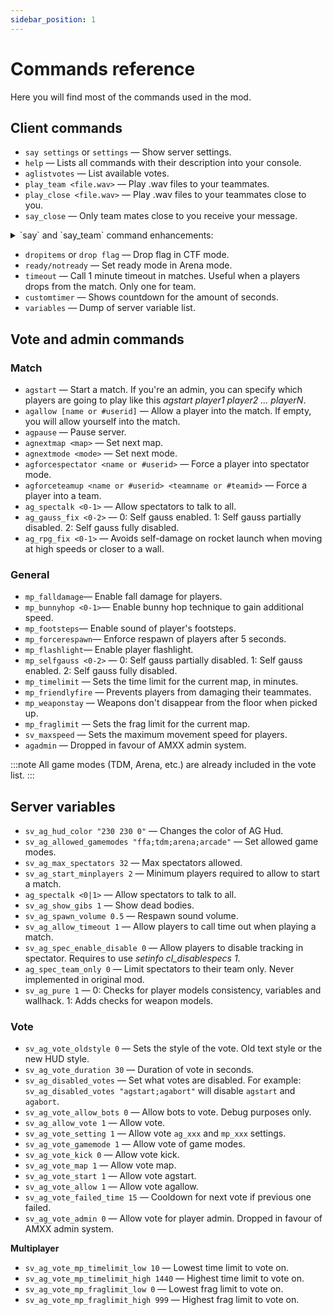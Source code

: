 ```yaml
---
sidebar_position: 1
---
```


# Commands reference

Here you will find most of the commands used in the mod.

## Client commands

* <Badge type='new'/> `say settings` or `settings` — Show server settings.
* `help` — Lists all commands with their description into your console.
* `aglistvotes` — List available votes.
* `play_team <file.wav>` — Play .wav files to your teammates.
* `play_close <file.wav>` — Play .wav files to your teammates close to you.
* `say_close` — Only team mates close to you receive your message.
<details>
  <summary>`say` and `say_team` command enhancements:</summary>

  The chat allows you to use placeholder codes like `%H` or `%A` that will be replaced with your current health and armour.
  * `%H` — Health
  * `%A` — Armour
  * `%L` — Location
  * `%W` — Weapon
  * `%Q` — Ammo. If weapon is a MP5 and has M203 ammo, it would look like this: `Carrying MP5 with 50/255/10`
  * `%P` — Long jump status. Output: Yes/No
  * `%D` — Death location
  * `%S` — Score
  * `%F` — Flag status. Carrying: `I'm carrying <red> flag.` Not carrying: `I'm carrying <> flag`
</details>

* `dropitems` or `drop flag` — Drop flag in CTF mode.
* `ready/notready` — Set ready mode in Arena mode.
* <Badge type='planned'/> `timeout` — Call 1 minute timeout in matches. Useful when a players drops from the match. Only one for team.
* <Badge type='planned'/> `customtimer` — Shows countdown for the amount of seconds.
* <Badge type='planned'/> `variables` — Dump of server variable list.

## Vote and admin commands

### Match

* `agstart` — Start a match. If you're an admin, you can specify which players are going to play like this *agstart player1 player2 ... playerN*.
* `agallow [name or #userid]` — Allow a player into the match. If empty, you will allow yourself into the match.
* `agpause` — Pause server.
* `agnextmap <map>`  — Set next map.
* `agnextmode <mode>` — Set next mode.
* `agforcespectator <name or #userid>` — Force a player into spectator mode.
* `agforceteamup <name or #userid> <teamname or #teamid>` — Force a player into a team.
* `ag_spectalk <0-1>` — Allow spectators to talk to all.
* `ag_gauss_fix <0-2>` — 0: Self gauss enabled. 1: Self gauss partially disabled. 2: Self gauss fully disabled.
* `ag_rpg_fix <0-1>` — Avoids self-damage on rocket launch when moving at high speeds or closer to a wall.

### General

* <Badge type='new'/> `mp_falldamage`— Enable fall damage for players.
* <Badge type='new'/> `mp_bunnyhop <0-1>`— Enable bunny hop technique to gain additional speed.
* <Badge type='new'/> `mp_footsteps`— Enable sound of player's footsteps.
* <Badge type='new'/> `mp_forcerespawn`— Enforce respawn of players after 5 seconds. 
* <Badge type='new'/> `mp_flashlight`— Enable player flashlight.
* <Badge type='new'/> `mp_selfgauss <0-2>` — 0: Self gauss partially disabled. 1: Self gauss enabled. 2: Self gauss fully disabled.
* `mp_timelimit` — Sets the time limit for the current map, in minutes.
* `mp_friendlyfire` — Prevents players from damaging their teammates.
* `mp_weaponstay` — Weapons don't disappear from the floor when picked up.
* `mp_fraglimit` — Sets the frag limit for the current map.
* `sv_maxspeed` — Sets the maximum movement speed for players.
* <Badge type='deprecated'/> `agadmin` — Dropped in favour of AMXX admin system.

:::note
All game modes (TDM, Arena, etc.) are already included in the vote list.
:::

## Server variables

* <Badge type='new'/> `sv_ag_hud_color "230 230 0"` — Changes the color of AG Hud.
* `sv_ag_allowed_gamemodes "ffa;tdm;arena;arcade"` — Set allowed game modes.
* `sv_ag_max_spectators 32` — Max spectators allowed.
* `sv_ag_start_minplayers 2` — Minimum players required to allow to start a match.
* `ag_spectalk <0|1>` — Allow spectators to talk to all.
* <Badge type='planned'/> `sv_ag_show_gibs 1` — Show dead bodies.
* <Badge type='planned'/> `sv_ag_spawn_volume 0.5` — Respawn sound volume.
* <Badge type='planned'/> `sv_ag_allow_timeout 1` — Allow players to call time out when playing a match.
* <Badge type='planned'/> `sv_ag_spec_enable_disable 0` — Allow players to disable tracking in spectator. Requires to use *setinfo cl_disablespecs 1*.
* <Badge type='deprecated'/> `ag_spec_team_only 0` — Limit spectators to their team only. Never implemented in original mod.
* <Badge type='deprecated'/> `sv_ag_pure 1` — 0: Checks for player models consistency, variables and wallhack. 1: Adds checks for weapon models.

### Vote

* <Badge type='new'/> `sv_ag_vote_oldstyle 0` — Sets the style of the vote. Old text style or the new HUD style.
* <Badge type='new'/> `sv_ag_vote_duration 30` — Duration of vote in seconds.
* <Badge type='new'/> `sv_ag_disabled_votes` — Set what votes are disabled. For example: `sv_ag_disabled_votes "agstart;agabort"` will disable `agstart` and `agabort`.
* <Badge type='new'/> `sv_ag_vote_allow_bots 0` — Allow bots to vote. Debug purposes only.
* `sv_ag_allow_vote 1` — Allow vote.
* `sv_ag_vote_setting 1` — Allow vote `ag_xxx` and `mp_xxx` settings.
* `sv_ag_vote_gamemode 1` — Allow vote of game modes.
* `sv_ag_vote_kick 0` — Allow vote kick.
* `sv_ag_vote_map 1` — Allow vote map.
* `sv_ag_vote_start 1` — Allow vote agstart.
* `sv_ag_vote_allow 1` — Allow vote agallow.
* `sv_ag_vote_failed_time 15` — Cooldown for next vote if previous one failed.
* <Badge type='deprecated'/> `sv_ag_vote_admin 0` — Allow vote for player admin. Dropped in favour of AMXX admin system.

**Multiplayer**

* `sv_ag_vote_mp_timelimit_low 10` — Lowest time limit to vote on.
* `sv_ag_vote_mp_timelimit_high 1440` — Highest time limit to vote on.
* `sv_ag_vote_mp_fraglimit_low 0` — Lowest frag limit to vote on.
* `sv_ag_vote_mp_fraglimit_high 999` — Highest frag limit to vote on.

